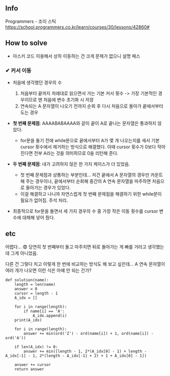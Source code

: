 ## Info
Programmers - 조이 스틱 https://school.programmers.co.kr/learn/courses/30/lessons/42860#

## How to solve
* 아스키 코드 이용해서 상하 이동하는 건 크게 문제가 없으니 설명 패스

### ✔ __커서 이동__
* 처음에 생각했던 경우의 수
  1. 처음부터 끝까지 차례대로 읽으면서 가는 기본 커서 횟수 -> 가장 기본적인 경우이므로 맨 처음에 변수 초기화 시 저장
  2. 연속되는 A 문자열이 나오기 전까지 순회 후 다시 처음으로 돌아가 끝에서부터 도는 경우
  

* __첫 번째 문제점__: AAAABABAAAA와 같이 끝이 A로 끝나는 문자열은 통과하지 않았다.
  * for문을 돌기 전에 while문으로 끝에서부터 A가 몇 개 나오는지를 세서 기본 cursor 횟수에서 제거하는 방식으로 해결했다. 이때 cursor 횟수가 0보다 작아진다면 전부 A라는 것을 의미하므로 0을 리턴해 준다.


* __두 번째 문제점__: 내가 고려하지 않은 한 가지 케이스가 더 있었음.
  * 첫 번째 문제점과 상통하는 부분인데... 저건 끝에서 A 문자열의 경우만 카운트해 주는 경우이나, 끝에서부터 순회해 중간의 A 연속 문자열을 마주하면 처음으로 돌아가는 경우가 있었다.
  * 이걸 해결하고 나니까 자연스럽게 첫 번째 문제점을 해결하기 위한 while문이 필요가 없어짐. 주석 처리.


* 최종적으로 for문을 돌면서 세 가지 경우의 수 중 가장 작은 이동 횟수를 cursor 변수에 대체해 넣어 줬다.

## etc
어렵다... 😨 당연히 첫 번째부터 돌고 마주치면 뒤로 돌아가는 게 빠를 거라고 생각했는데 그게 아니었음.


다른 건 그렇다 치고 이렇게 한 번에 비교하는 방식도 해 보고 싶은데... A 연속 문자열이 여러 개가 나오면 이런 식은 아예 안 되는 건가?
```
def solution(name):
    length = len(name)
    answer = 0
    cursor = length - 1
    A_idx = []

    for i in range(length):
        if name[i] == 'A':
            A_idx.append(i)
    print(A_idx)
    
    for i in range(length):
        answer += min(ord('Z') - ord(name[i]) + 1, ord(name[i]) - ord('A'))
        
    if len(A_idx) != 0:
        answer += min([length - 1, 2*(A_idx[0] - 1) + length - A_idx[-1] - 1, 2*(length - A_idx[-1] + 2) + 1 + A_idx[0] - 1])
    
    answer += cursor
    return answer
```